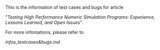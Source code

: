 This is the information of test cases and bugs for article 

"*Testing High Performance Numeric Simulation Programs: Experience, Lessons Learned, and Open Issues*".

For more infomations, please refer to

*infos_testcases&bugs.md*

